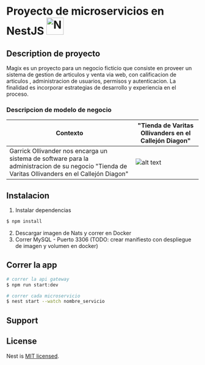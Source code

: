 # Proyecto de microservicios en NestJS   <a href="http://nestjs.com/" target="blank"><img src="https://nestjs.com/img/logo-small.svg" width="45" alt="Nest Logo" /></a>

## Description de proyecto

Magix es un proyecto para un negocio ficticio que consiste en proveer un sistema de gestion de articulos y venta via web, con calificacion de articulos , administracion de usuarios, permisos y autenticacion.
La finalidad es incorporar estrategias de desarrollo y experiencia en el proceso.

### Descripcion de modelo de negocio

| Contexto | "Tienda de Varitas Ollivanders en el Callejón Diagon" | 
|------|-------|
|  Garrick Ollivander nos encarga un sistema de software para la administracion de su negocio "Tienda de Varitas Ollivanders en el Callejón Diagon"    |   ![alt text](https://static.wikia.nocookie.net/harrypotter/images/c/c2/Harry_Potter_in_Ollivanders_PM.png/revision/latest?cb=20161208051711)    | 



## Instalacion

1) Instalar dependencias 
  ```bash
  $ npm install
  ```
2) Descargar imagen de Nats y correr en Docker
3) Correr MySQL - Puerto 3306 (TODO: crear manifiesto con despliegue de imagen y volumen en docker) 

## Correr la app

```bash
# correr la api gateway
$ npm run start:dev

# correr cada microservicio
$ nest start --watch nombre_servicio
```

## Support


## License

Nest is [MIT licensed](LICENSE).
